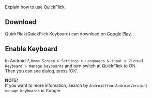 <!DOCTYPE html>
<html>
<head>
    <meta charset="UTF-8">
    <meta name="viewport" content="width=device-width, initial-scale=1">
    <link rel="stylesheet" href="file:///github-markdown.css" ref="stylesheet" type="text/css">
    <style>
        .markdown-body {
            box-sizing: border-box;
            margin: 0 auto;
            padding: 15px;
        }
    </style>
</head>
<body>
<p>Explain how to use QuickFlick.</p>
<h2>Download</h2>
<p>QuickFlick(QuickFlick Keyboard) can download on <a href="file:///android-asset/https://play.google.com/store/apps/details?id=com.rkbk60.quickflick.md">Google Play</a>.  </p>
<h2>Enable Keyboard</h2>
<p>In Android 7, <code>Home Screen &gt; Settings &gt; Languages &amp; input &gt; Virtual Keyboard &gt; Manage keyboards</code>
and turn switch at QuickFlick to ON.<br />
Then you can see dialog, press 'OK'.</p>
<p><strong>NOTE:</strong><br />
If you want to more infomation, search by <code>Android(YourAndroidVersion) manage keyboards</code> in Google.</p>
</body>
</html>
